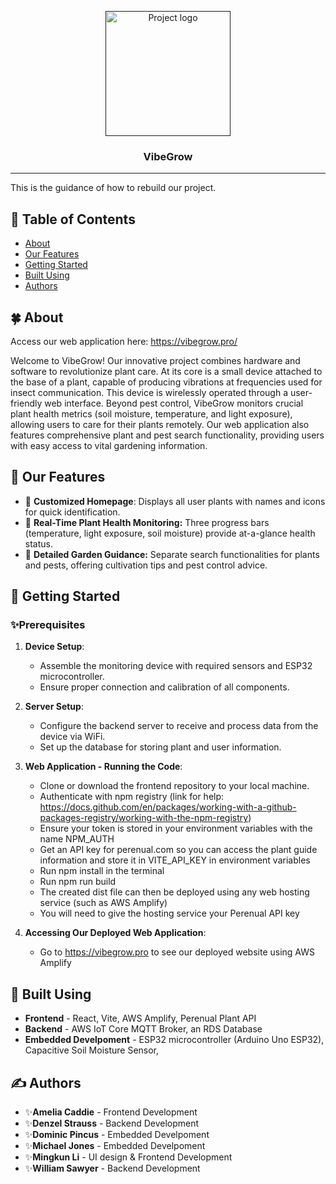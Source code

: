 <p align="center">
  <a href="" rel="noopener">
 <img width=200px height=200px src="./assets/img/Logo.png" alt="Project logo"></a>
</p>

<h3 align="center">VibeGrow</h3>

---

<p > This is the guidance of how to rebuild our project.</p>

## 🌺 Table of Contents

- [About](#about)
- [Our Features](#our_features)
- [Getting Started](#getting_started)
- [Built Using](#built_using)
- [Authors](#authors)

## 🍀 About <a name = "about"></a>

Access our web application here: https://vibegrow.pro/ 

Welcome to VibeGrow! Our innovative project combines hardware and software to revolutionize plant care. At its core is a small device attached to the base of a plant, capable of producing vibrations at frequencies used for insect communication. This device is wirelessly operated through a user-friendly web interface.
Beyond pest control, VibeGrow monitors crucial plant health metrics (soil moisture, temperature, and light exposure), allowing users to care for their plants remotely. Our web application also features comprehensive plant and pest search functionality, providing users with easy access to vital gardening information.

## 🌷 Our Features<a name = "our_features"></a>

- 💫 **Customized Homepage**: Displays all user plants with names and icons for quick identification.
- 💫 **Real-Time Plant Health Monitoring:** Three progress bars (temperature, light exposure, soil moisture) provide at-a-glance health status.
- 💫 **Detailed Garden Guidance:** Separate search functionalities for plants and pests, offering cultivation tips and pest control advice.

## 🙉 Getting Started <a name = "getting_started"></a>

### ✨Prerequisites

1. **Device Setup**:
   - Assemble the monitoring device with required sensors and ESP32 microcontroller.
   - Ensure proper connection and calibration of all components.

2. **Server Setup**:
   - Configure the backend server to receive and process data from the device via WiFi.
   - Set up the database for storing plant and user information.

3. **Web Application - Running the Code**:
   - Clone or download the frontend repository to your local machine. 
   - Authenticate with npm registry (link for help: https://docs.github.com/en/packages/working-with-a-github-packages-registry/working-with-the-npm-registry)
   - Ensure your token is stored in your environment variables with the name NPM_AUTH
   - Get an API key for perenual.com so you can access the plant guide information and store it in VITE_API_KEY in environment variables
   - Run npm install in the terminal
   - Run npm run build
   - The created dist file can then be deployed using any web hosting service (such as AWS Amplify)
   - You will need to give the hosting service your Perenual API key

4. **Accessing Our Deployed Web Application**:
   - Go to https://vibegrow.pro to see our deployed website using AWS Amplify


## 🐜 Built Using <a name = "built_using"></a>

- **Frontend** - React, Vite, AWS Amplify, Perenual Plant API
- **Backend** - AWS IoT Core MQTT Broker, an RDS Database
- **Embedded Develpoment** - ESP32 microcontroller (Arduino Uno ESP32), Capacitive Soil Moisture Sensor,

## ✍️ Authors <a name = "authors"></a>

- ✨**Amelia Caddie** - Frontend Development
- ✨**Denzel Strauss** - Backend Development
- ✨**Dominic Pincus** - Embedded Develpoment
- ✨**Michael Jones** - Embedded Develpoment
- ✨**Mingkun Li** - UI design & Frontend Development
- ✨**William Sawyer** - Backend Development

